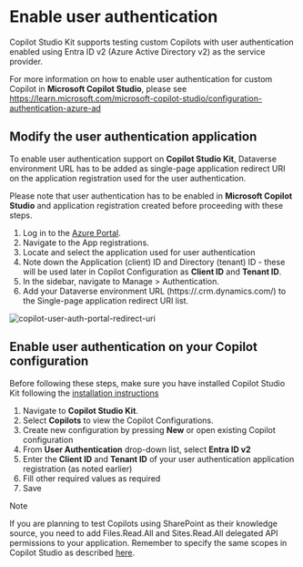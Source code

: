 # Enable user authentication

Copilot Studio Kit supports testing custom Copilots with user authentication enabled using Entra ID v2 (Azure Active Directory v2) as the service provider.

For more information on how to enable user authentication for custom Copilot in **Microsoft Copilot Studio**, please see https://learn.microsoft.com/microsoft-copilot-studio/configuration-authentication-azure-ad

## Modify the user authentication application

To enable user authentication support on **Copilot Studio Kit**, Dataverse environment URL has to be added as single-page application redirect URI on the application registration used for the user authentication.

Please note that user authentication has to be enabled in **Microsoft Copilot Studio** and application registration created before proceeding with these steps.

1. Log in to the [Azure Portal](https://portal.azure.com/).
1. Navigate to the App registrations.
1. Locate and select the application used for user authentication
1. Note down the Application (client) ID and Directory (tenant) ID - these will be used later in Copilot Configuration as **Client ID** and **Tenant ID**.
1. In the sidebar, navigate to Manage > Authentication.
1. Add your Dataverse environment URL (https://<hostname>.crm.dynamics.com/) to the Single-page application redirect URI list. 

<img alt="copilot-user-auth-portal-redirect-uri" src="https://github.com/user-attachments/assets/343c43eb-1b5f-4bd3-aae3-23d5dbaf81ae">

## Enable user authentication on your Copilot configuration

Before following these steps, make sure you have installed Copilot Studio Kit following the [installation instructions](./INSTALLATION_INSTRUCTIONS.md)

1. Navigate to **Copilot Studio Kit**.
1. Select **Copilots** to view the Copilot Configurations.
1. Create new configuration by pressing **New** or open existing Copilot configuration
1. From **User Authentication** drop-down list, select **Entra ID v2**
1. Enter the **Client ID** and **Tenant ID** of your user authentication application registration (as noted earlier)
1. Fill other required values as required
1. Save

> [!NOTE]  
> If you are planning to test Copilots using SharePoint as their knowledge source, you need to add Files.Read.All and Sites.Read.All delegated API permissions to your application. Remember to specify the same scopes in Copilot Studio as described [here](https://learn.microsoft.com/microsoft-copilot-studio/nlu-generative-answers-sharepoint-onedrive#advanced-authentication-scenarios).
